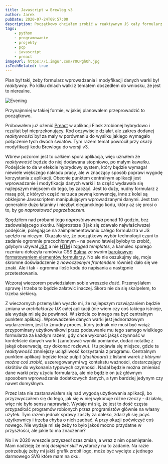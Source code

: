 ```yaml
---
title: Javascript w Brewlog v3
author: Jarek
pubDate: 2020-07-24T09:57:00
description: Początkowo chciałem zrobić w reaktywnym JS cały formularz wprowadzania i modyfikacji danych warki. Okazało się to nierealne, ale jeszcze nie zrezygnowałem z JS.
tags:
    - python
    - programowanie
    - projekty
    - pcp
    - javascript
    - preact
imageUrl: https://i.imgur.com/rOCPghOh.jpg
isTechRelated: true
---
```


Plan był taki, żeby formularz wprowadzania i modyfikacji danych warki był _reaktywny_. Po kilku dniach walki z tematem doszedłem do wniosku, że jest to nierealne.

![Evening](https://i.imgur.com/rOCPghOh.jpg)

Przynajmniej w takiej formie, w jakiej planowałem przeprowadzić to początkowo.

Próbowałem już ożenić [Preact](https://preactjs.com/) w aplikacji Flask zrobionej hybrydowo i rezultat był nieprzekonujący. Kod oczywiście działał, ale zakres dodanej _reaktywności_ był za mały w porównaniu do wysiłku jakiego wymagało połączenie tych dwóch światów. Tym razem temat powrócił przy okazji modyfikacji kodu Brewlogu do wersji v3.

Wbrew pozorom jest to całkiem spora aplikacja, więc uznałem że _reaktywność_ będzie do niej dodawana stopniowo, po małym kawałku. Podejście to da w efekcie hybrydowy system, który będzie wymagał niewiele większego nakładu pracy, ale w znaczący sposób poprawi wygodę korzystania z aplikacji. Obecnie punktem centralnym aplikacji jest wprowadzanie i modyfikacja danych warki i ta część wydawała się najlepszym miejscem do tego, by zacząć. Jest to duży, nudny formularz z masą pól, z których część narzuca pewną konwencję, inne z kolei są obklejone Javascriptem manipulującym wprowadzanymi danymi. Jest tam generalnie dużo łataniny i niezbyt eleganckiego kodu, który aż się prosi o to, by go _naprostować pogrzebaczem_.

Spędziłem nad próbami tego _naprostowywania_ ponad 10 godzin, bez zadowalającego skutku. Najprostsze (i jak się zdawało najwłaściwsze) podejście, polegające na zaimplementowaniu całego formularza w JS spełzło na niczym. Okazało się, że początkowy wybór technologii czyni to zadanie ogromnie pracochłonnym - na pewno łatwiej byłoby to zrobić, gdybym używał [JSX](https://facebook.github.io/jsx/) a nie [HTM](https://github.com/developit/htm) i _tagged templates_, a kamulec sporego rozmiaru dołożyła ramówka CSS [Bulma](https://bulma.io/) ze swoim [barokowym formatowaniem elementów formularzy](https://bulma.io/documentation/form/). No ale nie oszukujmy się, moje skromne doświadczenie z _nowoczesnym frontendem_ również dało się we znaki. Ale i tak - ogromna ilość kodu do napisania a następnie przetestowania.

Wczoraj wieczorem powiedziałem sobie wreszcie _dość_. Przemyślałem sprawę i trzeba to będzie załatwić inaczej. Skoro nie da się skalpelem, to trzeba siekierą.

Z wieczornych przemyśleń wyszło mi, że najlepszym rozwiązaniem będzie zmiana w _architekturze UX_ całej aplikacji (nie wiem czy coś takiego istnieje, ale wydaje mi się że powinno). W skrócie co innego ma być centralnym punktem aplikacji. Wprowadzenie danych warki jest jednorazowym wydarzeniem, jest to żmudny proces, który jednak nie musi być wciąż przypominany użytkownikowi przez podsuwanie mu tego samego wielkiego formularza za każdym razem, gdy chce wykonać jakąś czynność w kontekście danych warki (zanotować wyniki pomiarów, dodać notatkę z jakąś obserwacją, czy dokonać rozlewu). I tu pojawia się miejsce, gdzie ta _reaktywność_ zmniejszy uciążliwość korzystania z programu. Centralnym punktem aplikacji będzie teraz pulpit (_dashboard_) z listami warek _z którymi można coś zrobić_, uszeregowanymi wg kontekstu ważności, dostarczający skrótów do wykonania typowych czynności. Nadal będzie można zmieniać dane warki przy użyciu formularza, ale nie będzie on już głównym sposobem wprowadzania dodatkowych danych, a tym bardziej jedynym czy nawet domyślnym.

Przez lata nie zastanawiałem się nad wygodą użytkowania aplikacji, bo przyzwyczaiłem się do tego, jak się w niej wykonuje różne rzeczy - działało, więc nie było sensu naprawiać. Wydaje mi się, że jest to dość częsta przypadłość programów robionych przez programistów głównie na własny użytek. Tym razem jednak sprawy zaszły za daleko, zdarzyli się jacyś użytkownicy i trzeba chyba o nich zadbać. A przy okazji poćwiczyć coś nowego. Nie wydaje mi się żeby to było jakoś mocno przydatne w przyszłości, ale jakie to ma znaczenie?

No i w 2020 wreszcie przyszedł czas zmian, a wraz z nim opamiętanie. Mam nadzieję że mój _designer skill_ wystarczy na to zadanie. Na razie potrzebuję żeby mi jakiś grafik zrobił logo, może być wycięte z jednego darmowego SVG które mam na oku.
